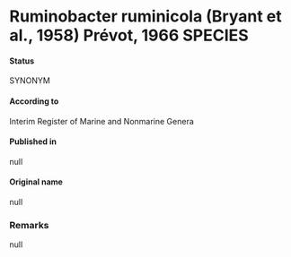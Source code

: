# Ruminobacter ruminicola (Bryant et al., 1958) Prévot, 1966 SPECIES

#### Status
SYNONYM

#### According to
Interim Register of Marine and Nonmarine Genera

#### Published in
null

#### Original name
null

### Remarks
null